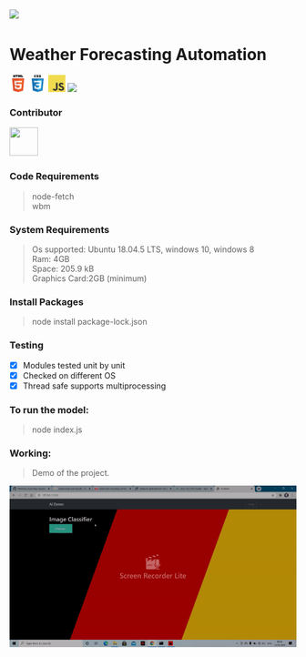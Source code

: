 # <img src="https://www.analyticssteps.com/backend/media/thumbnail/6006173/6278986_1571298721_Weather_Forecoast_Graphics.jpg">

# Weather Forecasting Automation

<code><img height="30" src="https://raw.githubusercontent.com/github/explore/80688e429a7d4ef2fca1e82350fe8e3517d3494d/topics/html/html.png"></code>
<code><img height="30" src="https://raw.githubusercontent.com/github/explore/80688e429a7d4ef2fca1e82350fe8e3517d3494d/topics/css/css.png"></code>
<code><img height="30" src="https://raw.githubusercontent.com/github/explore/80688e429a7d4ef2fca1e82350fe8e3517d3494d/topics/javascript/javascript.png"></code>
<code><img height="30" src="https://github.com/tomchen/stack-icons/raw/master/logos/bootstrap.svg"></code>

### Contributor
<a href="https://github.com/argho28"><img src="https://avatars3.githubusercontent.com/u/54744863?s=400&v=4" height="50px" width="50px" alt=""/></a>

### Code Requirements
> node-fetch</br>
>wbm</br>

### System Requirements
> Os supported: Ubuntu 18.04.5 LTS, windows 10, windows 8</br>
> Ram: 4GB</br>
> Space: 205.9 kB</br>
> Graphics Card:2GB (minimum)</br>

### Install Packages
> node install package-lock.json

### Testing
- [x]  Modules tested unit by unit
- [x]  Checked on different OS
- [x]  Thread safe supports multiprocessing

### To run the model:
> node index.js

### Working:
> Demo of the project.
<img src="https://github.com/Mrinmoy-Aus/Deep-Learning_Car_Brand_Classification/blob/main/working.gif">

